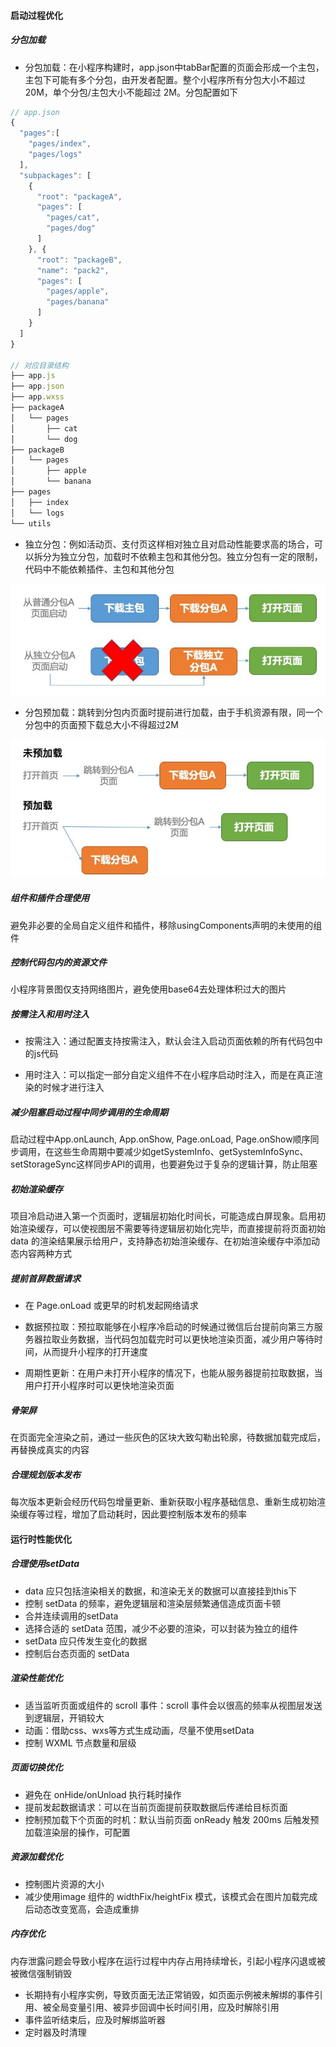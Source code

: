 #### 启动过程优化

##### 分包加载

- 分包加载：在小程序构建时，app.json中tabBar配置的页面会形成一个主包，主包下可能有多个分包，由开发者配置。整个小程序所有分包大小不超过 20M，单个分包/主包大小不能超过 2M。分包配置如下

```js
// app.json
{
  "pages":[
    "pages/index",
    "pages/logs"
  ],
  "subpackages": [
    {
      "root": "packageA",
      "pages": [
        "pages/cat",
        "pages/dog"
      ]
    }, {
      "root": "packageB",
      "name": "pack2",
      "pages": [
        "pages/apple",
        "pages/banana"
      ]
    }
  ]
}

// 对应目录结构
├── app.js
├── app.json
├── app.wxss
├── packageA
│   └── pages
│       ├── cat
│       └── dog
├── packageB
│   └── pages
│       ├── apple
│       └── banana
├── pages
│   ├── index
│   └── logs
└── utils
```

- 独立分包：例如活动页、支付页这样相对独立且对启动性能要求高的场合，可以拆分为独立分包，加载时不依赖主包和其他分包。独立分包有一定的限制，代码中不能依赖插件、主包和其他分包

![](../../assets/wx-Independent-package.jpg)

- 分包预加载：跳转到分包内页面时提前进行加载，由于手机资源有限，同一个分包中的页面预下载总大小不得超过2M

![](../../assets/wx-preload-package.jpg)

##### 组件和插件合理使用

避免非必要的全局自定义组件和插件，移除usingComponents声明的未使用的组件

##### 控制代码包内的资源文件

小程序背景图仅支持网络图片，避免使用base64去处理体积过大的图片

##### 按需注入和用时注入

- 按需注入：通过配置支持按需注入，默认会注入启动页面依赖的所有代码包中的js代码

- 用时注入：可以指定一部分自定义组件不在小程序启动时注入，而是在真正渲染的时候才进行注入

##### 减少阻塞启动过程中同步调用的生命周期

启动过程中App.onLaunch, App.onShow, Page.onLoad, Page.onShow顺序同步调用，在这些生命周期中要减少如getSystemInfo、getSystemInfoSync、setStorageSync这样同步API的调用，也要避免过于复杂的逻辑计算，防止阻塞

##### 初始渲染缓存

项目冷启动进入第一个页面时，逻辑层初始化时间长，可能造成白屏现象。启用初始渲染缓存，可以使视图层不需要等待逻辑层初始化完毕，而直接提前将页面初始 data 的渲染结果展示给用户，支持静态初始渲染缓存、在初始渲染缓存中添加动态内容两种方式

##### 提前首屏数据请求

- 在 Page.onLoad 或更早的时机发起网络请求

- 数据预拉取：预拉取能够在小程序冷启动的时候通过微信后台提前向第三方服务器拉取业务数据，当代码包加载完时可以更快地渲染页面，减少用户等待时间，从而提升小程序的打开速度

- 周期性更新：在用户未打开小程序的情况下，也能从服务器提前拉取数据，当用户打开小程序时可以更快地渲染页面

##### 骨架屏

在页面完全渲染之前，通过一些灰色的区块大致勾勒出轮廓，待数据加载完成后，再替换成真实的内容

##### 合理规划版本发布

每次版本更新会经历代码包增量更新、重新获取小程序基础信息、重新生成初始渲染缓存等过程，增加了启动耗时，因此要控制版本发布的频率

#### 运行时性能优化

##### 合理使用setData

- data 应只包括渲染相关的数据，和渲染无关的数据可以直接挂到this下
- 控制 setData 的频率，避免逻辑层和渲染层频繁通信造成页面卡顿
- 合并连续调用的setData
- 选择合适的 setData 范围，减少不必要的渲染，可以封装为独立的组件
- setData 应只传发生变化的数据
- 控制后台态页面的 setData

##### 渲染性能优化

- 适当监听页面或组件的 scroll 事件：scroll 事件会以很高的频率从视图层发送到逻辑层，开销较大
- 动画：借助css、wxs等方式生成动画，尽量不使用setData
- 控制 WXML 节点数量和层级

##### 页面切换优化

- 避免在 onHide/onUnload 执行耗时操作
- 提前发起数据请求：可以在当前页面提前获取数据后传递给目标页面
- 控制预加载下个页面的时机：默认当前页面 onReady 触发 200ms 后触发预加载渲染层的操作，可配置

##### 资源加载优化

- 控制图片资源的大小
- 减少使用image 组件的 widthFix/heightFix 模式，该模式会在图片加载完成后动态改变宽高，会造成重排

##### 内存优化

内存泄露问题会导致小程序在运行过程中内存占用持续增长，引起小程序闪退或被被微信强制销毁

- 长期持有小程序实例，导致页面无法正常销毁，如页面示例被未解绑的事件引用、被全局变量引用、被异步回调中长时间引用，应及时解除引用
- 事件监听结束后，应及时解绑监听器
- 定时器及时清理